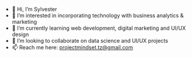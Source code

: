 - 👋 Hi, I’m Sylvester
- 👀 I’m interested in incorporating technology with business analytics & marketing
- 🌱 I’m currently learning web development, digital marketing and UI/UX design
- 💞️ I’m looking to collaborate on data science and UI/UX projects
- 📫 Reach me here: projectmindset.tz@gmail.com


